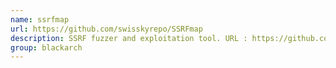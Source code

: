 ```yaml
---
name: ssrfmap
url: https://github.com/swisskyrepo/SSRFmap
description: SSRF fuzzer and exploitation tool. URL : https://github.com/swisskyrepo/SSRFmap Groups : blackarch blackarch-webapp blackarch-scanner blackarch-fuzzer blackarch-exploitation
group: blackarch
---
```

